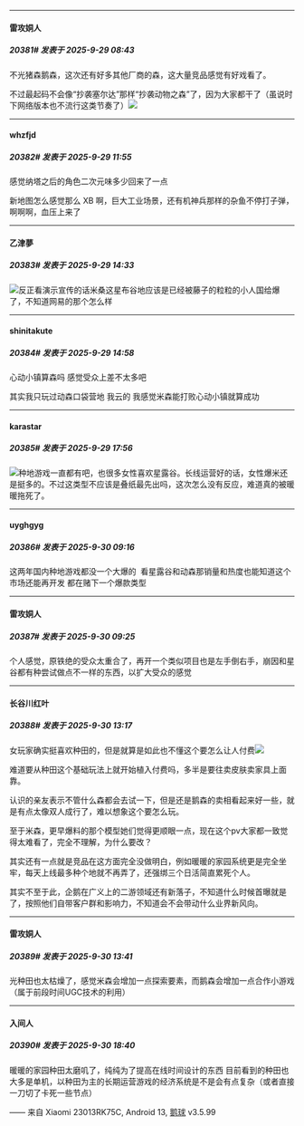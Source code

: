 ﻿
*****

####  雷攻姛人  
##### 20381#       发表于 2025-9-29 08:43

不光猪森鹅森，这次还有好多其他厂商的森，这大量竞品感觉有好戏看了。

不过最起码不会像“抄袭塞尔达”那样“抄袭动物之森”了，因为大家都干了（虽说时下网络版本也不流行这类节奏了）<img src="https://static.stage1st.com/image/smiley/face2017/188.png" referrerpolicy="no-referrer">


*****

####  whzfjd  
##### 20382#       发表于 2025-9-29 11:55

感觉纳塔之后的角色二次元味多少回来了一点

新地图怎么感觉那么 XB 啊，巨大工业场景，还有机神兵那样的杂鱼不停打子弹，啊啊啊，血压上来了


*****

####  乙津夢  
##### 20383#       发表于 2025-9-29 14:33

<img src="https://static.stage1st.com/image/smiley/face2017/065.png" referrerpolicy="no-referrer">反正看演示宣传的话米桑这星布谷地应该是已经被藤子的粒粒的小人国给爆了，不知道网易的那个怎么样


*****

####  shinitakute  
##### 20384#       发表于 2025-9-29 14:58

心动小镇算森吗 感觉受众上差不太多吧

其实我只玩过动森口袋营地 我云的 我感觉米森能打败心动小镇就算成功


*****

####  karastar  
##### 20385#       发表于 2025-9-29 17:56

<img src="https://static.stage1st.com/image/smiley/face2017/009.gif" referrerpolicy="no-referrer">种地游戏一直都有吧，也很多女性喜欢星露谷。长线运营好的话，女性爆米还是挺多的。不过这类型不应该是叠纸最先出吗，这次怎么没有反应，难道真的被暖暖拖死了。


*****

####  uyghgyg  
##### 20386#       发表于 2025-9-30 09:16

这两年国内种地游戏都没一个大爆的  看星露谷和动森那销量和热度也能知道这个市场还能再开发 都在赌下一个爆款类型 


*****

####  雷攻姛人  
##### 20387#       发表于 2025-9-30 09:25

个人感觉，原铁绝的受众太重合了，再开一个类似项目也是左手倒右手，崩因和星谷都有种尝试做点不一样的东西，以扩大受众的感觉


*****

####  长谷川红叶  
##### 20388#       发表于 2025-9-30 13:17

女玩家确实挺喜欢种田的，但是就算是如此也不懂这个要怎么让人付费<img src="https://static.stage1st.com/image/smiley/face2017/068.png" referrerpolicy="no-referrer">

难道要从种田这个基础玩法上就开始植入付费吗，多半是要往卖皮肤卖家具上面靠。

认识的亲友表示不管什么森都会去试一下，但是还是鹅森的卖相看起来好一些，就是有点太像双人成行了，难以想象这个要怎么玩。

至于米森，更早爆料的那个模型她们觉得更顺眼一点，现在这个pv大家都一致觉得太难看了，完全不理解，为什么要改？

其实还有一点就是竞品在这方面完全没做明白，例如暖暖的家园系统更是完全坐牢，每天上线最多种个地就不再弄了，还强绑三个日活简直累死个人。

其实不至于此，企鹅在广义上的二游领域还有新落子，不知道什么时候首曝就是了，按照他们自带客户群和影响力，不知道会不会带动什么业界新风向。


*****

####  雷攻姛人  
##### 20389#       发表于 2025-9-30 13:41

光种田也太枯燥了，感觉米森会增加一点探索要素，而鹅森会增加一点合作小游戏（属于前段时间UGC技术的利用）


*****

####  入间人  
##### 20390#       发表于 2025-9-30 18:40

暖暖的家园种田太磨叽了，纯纯为了提高在线时间设计的东西
目前看到的种田也大多是单机，以种田为主的长期运营游戏的经济系统是不是会有点复杂（或者直接一刀切了卡死一些节点）

—— 来自 Xiaomi 23013RK75C, Android 13, [鹅球](https://www.pgyer.com/GcUxKd4w) v3.5.99

